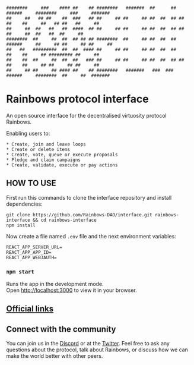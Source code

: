 ```
########     ###    #### ##    ## ########   #######  ##      ##  ######     ########     ###     #######
##     ##   ## ##    ##  ###   ## ##     ## ##     ## ##  ##  ## ##    ##    ##     ##   ## ##   ##     ##
##     ##  ##   ##   ##  ####  ## ##     ## ##     ## ##  ##  ## ##          ##     ##  ##   ##  ##     ##
########  ##     ##  ##  ## ## ## ########  ##     ## ##  ##  ##  ######     ##     ## ##     ## ##     ##
##   ##   #########  ##  ##  #### ##     ## ##     ## ##  ##  ##       ##    ##     ## ######### ##     ##
##    ##  ##     ##  ##  ##   ### ##     ## ##     ## ##  ##  ## ##    ##    ##     ## ##     ## ##     ##
##     ## ##     ## #### ##    ## ########   #######   ###  ###   ######     ########  ##     ##  #######
```

# Rainbows protocol interface

An open source interface for the decentralised virtuosity protocol Rainbows.

Enabling users to:

    * Create, join and leave loops
    * Create or delete items
    * Create, vote, queue or execute proposals
    * Pledge and claim campaigns 
    * Create, validate, execute or pay actions

## HOW TO USE

First run this commands to clone the interface repository and install dependencies:

```
git clone https://github.com/Rainbows-DAO/interface.git rainbows-interface && cd rainbows-interface
npm install
```

Now create a file named `.env` file and the next environment variables:

```
REACT_APP_SERVER_URL=
REACT_APP_APP_ID=
REACT_APP_WEB3AUTH=
```

### `npm start`

Runs the app in the development mode.\
Open [http://localhost:3000](http://localhost:3000) to view it in your browser.

## [Official links](https://linktr.ee/rainbowsdao/)

## Connect with the community

You can join us in the [Discord]() or at the [Twitter](). Feel free to ask any questions about the protocol, talk about Rainbows, or discuss how we can make the world better with other peers.
